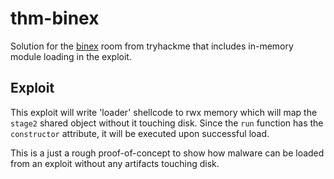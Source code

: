 # thm-binex
Solution for the [binex](https://tryhackme.com/room/binex) room from tryhackme that includes in-memory module loading in the exploit.

## Exploit
This exploit will write 'loader' shellcode to rwx memory which will map the
`stage2` shared object without it touching disk. Since the `run` function has the
`constructor` attribute, it will be executed upon successful load.  

This is a just a rough proof-of-concept to show how malware can be
loaded from an exploit without any artifacts touching disk.
